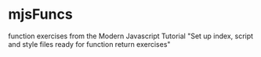# mjsFuncs
function exercises from the Modern Javascript Tutorial
"Set up index, script and style files ready for function return exercises"
